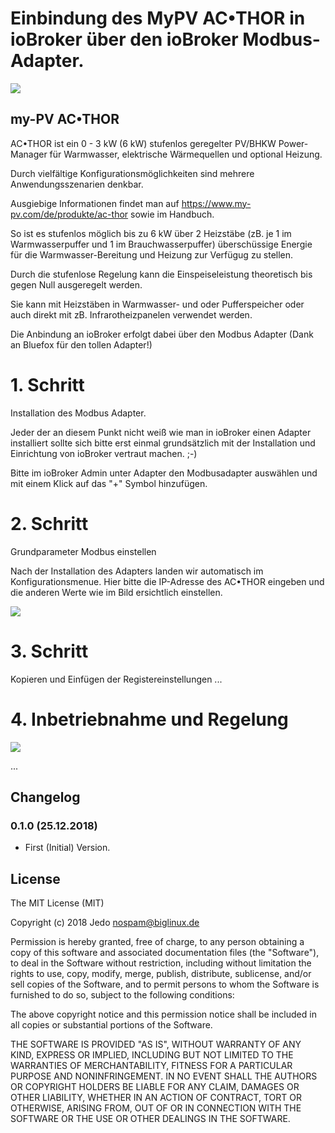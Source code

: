 # Einbindung des MyPV AC•THOR in ioBroker über den ioBroker Modbus-Adapter. #

<img src="https://user-images.githubusercontent.com/819464/50426039-99c46100-0884-11e9-80e0-0c48ba5f803a.jpg"></img>

## my-PV AC•THOR ##

AC•THOR ist ein 0 - 3 kW (6 kW) stufenlos geregelter PV/BHKW Power-Manager für
Warmwasser, elektrische Wärmequellen und optional Heizung.

Durch vielfältige Konfigurationsmöglichkeiten sind mehrere Anwendungsszenarien denkbar.

Ausgiebige Informationen findet man auf https://www.my-pv.com/de/produkte/ac-thor sowie im Handbuch.

So ist es stufenlos möglich bis zu 6 kW über 2 Heizstäbe (zB. je 1 im Warmwasserpuffer und 1 im Brauchwasserpuffer) überschüssige Energie für die Warmwasser-Bereitung und Heizung
zur Verfügug zu stellen.

Durch die stufenlose Regelung kann die Einspeiseleistung theoretisch bis gegen Null ausgeregelt werden.

Sie kann mit Heizstäben in Warmwasser- und oder Pufferspeicher oder auch direkt mit zB. Infrarotheizpanelen verwendet werden.


Die Anbindung an ioBroker erfolgt dabei über den Modbus Adapter
(Dank an Bluefox für den tollen Adapter!)

# 1. Schritt

  Installation des Modbus Adapter.

  Jeder der an diesem Punkt nicht weiß wie man in ioBroker einen Adapter installiert
  sollte sich bitte erst einmal grundsätzlich mit der Installation und Einrichtung
  von ioBroker vertraut machen. ;-)

  Bitte im ioBroker Admin unter Adapter den Modbusadapter auswählen und mit einem Klick auf das "+" Symbol hinzufügen.

# 2. Schritt

  Grundparameter Modbus einstellen

  Nach der Installation des Adapters landen wir automatisch im Konfigurationsmenue.
  Hier bitte die IP-Adresse des AC•THOR eingeben und die anderen Werte wie im Bild ersichtlich einstellen.

  <img src="https://user-images.githubusercontent.com/819464/50450841-b4541400-0930-11e9-9384-e9076f846303.jpg"></img>

# 3. Schritt

   Kopieren und Einfügen der Registereinstellungen
   ...

# 4. Inbetriebnahme und Regelung

<img src="https://user-images.githubusercontent.com/819464/50450514-e6fd0d00-092e-11e9-8232-76c392d5bdfd.jpg"></img>

  ...





## Changelog

  ### 0.1.0 (25.12.2018)
* First (Initial) Version.


## License
The MIT License (MIT)

Copyright (c) 2018 Jedo <nospam@biglinux.de>

Permission is hereby granted, free of charge, to any person obtaining a copy
of this software and associated documentation files (the "Software"), to deal
in the Software without restriction, including without limitation the rights
to use, copy, modify, merge, publish, distribute, sublicense, and/or sell
copies of the Software, and to permit persons to whom the Software is
furnished to do so, subject to the following conditions:

The above copyright notice and this permission notice shall be included in
all copies or substantial portions of the Software.

THE SOFTWARE IS PROVIDED "AS IS", WITHOUT WARRANTY OF ANY KIND, EXPRESS OR
IMPLIED, INCLUDING BUT NOT LIMITED TO THE WARRANTIES OF MERCHANTABILITY,
FITNESS FOR A PARTICULAR PURPOSE AND NONINFRINGEMENT. IN NO EVENT SHALL THE
AUTHORS OR COPYRIGHT HOLDERS BE LIABLE FOR ANY CLAIM, DAMAGES OR OTHER
LIABILITY, WHETHER IN AN ACTION OF CONTRACT, TORT OR OTHERWISE, ARISING FROM,
OUT OF OR IN CONNECTION WITH THE SOFTWARE OR THE USE OR OTHER DEALINGS IN
THE SOFTWARE.
